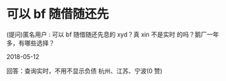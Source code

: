 # 可以 bf 随借随还先

(提问)匿名用户 : 可以 bf 随借随还先息的 xyd？真 xin 不是实时 的吗？鹅厂一年多，有哪些选择？

2018-05-12

回答：查询实时，不用不显示负债 杭州、江苏、宁波(0 赞)